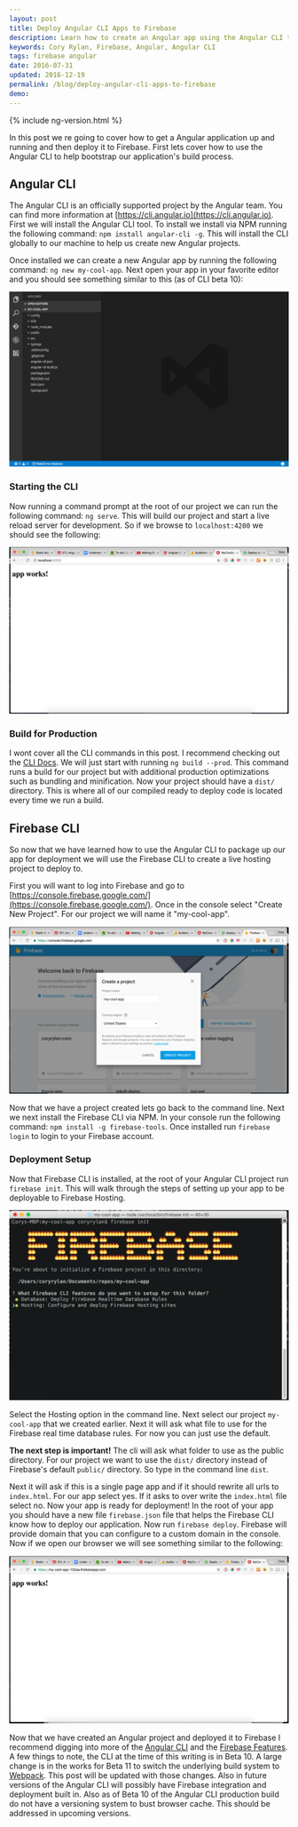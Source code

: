 ```yaml
---
layout: post
title: Deploy Angular CLI Apps to Firebase
description: Learn how to create an Angular app using the Angular CLI then deploy to a production environment with Firebase.
keywords: Cory Rylan, Firebase, Angular, Angular CLI
tags: firebase angular
date: 2016-07-31
updated: 2016-12-19
permalink: /blog/deploy-angular-cli-apps-to-firebase
demo:
---
```


{% include ng-version.html %}

In this post we re going to cover how to get a Angular application up and running and then deploy it to Firebase.
First lets cover how to use the Angular CLI to help bootstrap our application's build process.

## Angular CLI

The Angular CLI is an officially supported project by the Angular team. You can find more information at
[https://cli.angular.io](https://cli.angular.io). First we will install the Angular CLI tool. To install we install
via NPM running the following command: `npm install angular-cli -g`. This will install the CLI globally to our machine
to help us create new Angular projects.

Once installed we can create a new Angular app by running the following command: `ng new my-cool-app`.
Next open your app in your favorite editor and you should see something similar to this (as of CLI beta 10):

<img bp-layout="full-width 8--max float-center" src="/assets/images/posts/2016-09-31-deploy-angular-cli-apps-to-firebase/project.png" alt="New Angular CLI project Structure" />

### Starting the CLI

Now running a command prompt at the root of our project we can run the following command: `ng serve`.
This will build our project and start a live reload server for development. So if we browse to `localhost:4200`
we should see the following:

<img bp-layout="full-width 8--max float-center" src="/assets/images/posts/2016-09-31-deploy-angular-cli-apps-to-firebase/running-angular-cli-app.png" alt="Running Angular CLI app" />

### Build for Production

I wont cover all the CLI commands in this post. I recommend checking out the [CLI Docs](https://cli.angular.io).
We will just start with running `ng build --prod`. This command runs a build for our project but with additional
production optimizations such as bundling and minification. Now your project should have a `dist/` directory.
This is where all of our compiled ready to deploy code is located every time we run a build.

## Firebase CLI

So now that we have learned how to use the Angular CLI to package up our app for deployment we will
use the Firebase CLI to create a live hosting project to deploy to. 

First you will want to log into Firebase and go to [https://console.firebase.google.com/](https://console.firebase.google.com/).
Once in the console select "Create New Project". For our project we will name it "my-cool-app".

<img bp-layout="full-width 8--max float-center" src="/assets/images/posts/2016-09-31-deploy-angular-cli-apps-to-firebase/new-firebase-project.png" alt="Creating a Firebase Project" />

Now that we have a project created lets go back to the command line. Next we next install the Firebase CLI
via NPM. In your console run the following command: `npm install -g firebase-tools`. Once installed run
`firebase login` to login to your Firebase account.

### Deployment Setup

Now that Firebase CLI is installed, at the root of your Angular CLI project run `firebase init`. This will 
walk through the steps of setting up your app to be deployable to Firebase Hosting.

<img bp-layout="full-width 8--max float-center" src="/assets/images/posts/2016-09-31-deploy-angular-cli-apps-to-firebase/firebase-cli.png" alt="Creating a Firebase Hosting Project" />

Select the Hosting option in the command line. Next select our project `my-cool-app` that we created earlier.
Next it will ask what file to use for the Firebase real time database rules. For now you can just use the default.

<strong>The next step is important!</strong> The cli will ask what folder to use as the public directory.
For our project we want to use the `dist/` directory instead of Firebase's default `public/` directory.
So type in the command line `dist`. 

Next it will ask if this is a single page app and if it should rewrite all urls to `index.html`. For our 
app select yes. If it asks to over write the `index.html` file select no. Now your app is ready for deployment!
In the root of your app you should have a new file `firebase.json` file that helps the Firebase CLI know
how to deploy our application. Now run `firebase deploy`. Firebase will provide domain that you can 
configure to a custom domain in the console. Now if we open our browser we will see something similar to the following:

<img bp-layout="full-width 8--max float-center" src="/assets/images/posts/2016-09-31-deploy-angular-cli-apps-to-firebase/live-angular-firebase-project.png" alt="Live Angular Firebase project" />

Now that we have created an Angular project and deployed it to Firebase I recommend digging into more 
of the [Angular CLI](https://cli.angular.io) and the [Firebase Features](https://firebase.google.com/features/).
A few things to note, the CLI at the time of this writing is in Beta 10. A large change is in the works for Beta 11
to switch the underlying build system to [Webpack](https://webpack.github.io/). This post will be updated with those changes. Also in future 
versions of the Angular CLI will possibly have Firebase integration and deployment built in. Also as of Beta 10 of the 
Angular CLI production build do not have a versioning system to bust browser cache. This should be addressed
in upcoming versions.